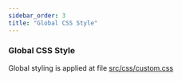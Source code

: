 ```yaml
---
sidebar_order: 3
title: "Global CSS Style"
---
```

### Global CSS Style

Global styling is applied at file [src/css/custom.css](https://github.com/SuoweiHu/OPC-Orion-Documentation/blob/main/src/css/custom.css)

